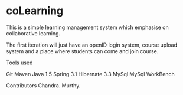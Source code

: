 coLearning
==========

This is a simple learning management system which emphasise on collaborative learning.

The first iteration will just have an openID login system, course upload system and a place where students can come and join course.

Tools used

Git
Maven 
Java 1.5
Spring 3.1
Hibernate 3.3
MySql
MySql WorkBench 

Contributors
Chandra.
Murthy.
